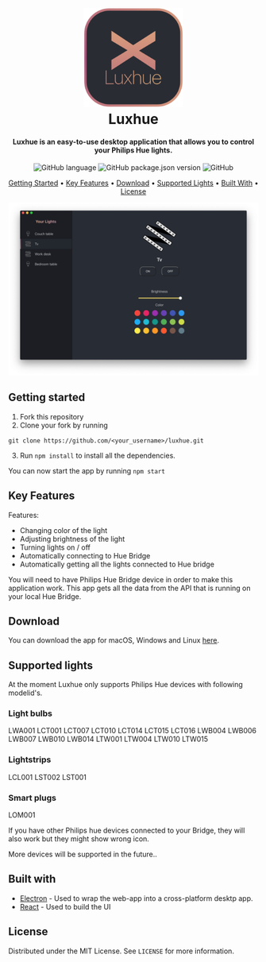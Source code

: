 <h1 align="center">
  <br>
  <a href="http://www.luxhue.org"><img src="src/assets/icon.png" alt="Luxhue" width="200"></a>
  <br>
  Luxhue
  <br>
</h1>

<h4 align="center">Luxhue is an easy-to-use desktop application that allows you to control your Philips Hue lights.</h4>
<p align="center">

  <img alt="GitHub language" src="https://img.shields.io/github/languages/top/henripar/luxhue">
 <img alt="GitHub package.json version" src="https://img.shields.io/github/package-json/v/henripar/luxhue">
 <img alt="GitHub" src="https://img.shields.io/github/license/henripar/luxhue">
</p>


<p align="center">
  <a href="#getting-started">Getting Started</a> •
  <a href="#key-features">Key Features</a> •
  <a href="#download">Download</a> •
  <a href="#supported-lights">Supported Lights</a> •
  <a href="#built-with">Built With</a> •
  <a href="#license">License</a>
</p>

![Image of single light view](public/tv2.png)


## Getting started

1. Fork this repository 
2. Clone your fork by running  
```
git clone https://github.com/<your_username>/luxhue.git
```
3. Run `npm install` to install all the dependencies.
 
 You can now start the app by running `npm start` 

## Key Features

Features:  
- Changing color of the light
- Adjusting brightness of the light  
- Turning lights on / off
- Automatically connecting to Hue Bridge
- Automatically getting all the lights connected to Hue bridge

You will need to have Philips Hue Bridge device in order to make this application work. This app gets all the data from the API that is running on your local Hue Bridge.

## Download

You can download the app for macOS, Windows and Linux [here](https://www.luxhue.org/download).


## Supported lights

At the moment Luxhue only supports Philips Hue devices with following modelid's. 

### Light bulbs 

LWA001 LCT001 LCT007 LCT010 LCT014 LCT015 LCT016 LWB004 LWB006 LWB007 LWB010 LWB014 LTW001 LTW004 LTW010 LTW015

### Lightstrips

LCL001 LST002 LST001

### Smart plugs

LOM001

If you have other Philips hue devices connected to your Bridge, they will also work but they might show wrong icon. 

More devices will be supported in the future..

## Built with

- [Electron](https://electronjs.org) - Used to wrap the web-app into a cross-platform desktp app.
- [React](https://reactjs.org) - Used to build the UI

## License

Distributed under the MIT License. See `LICENSE` for more information.
